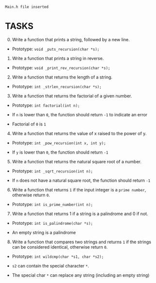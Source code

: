 `Main.h file inserted`



# TASKS



0. Write a function that prints a string, followed by a new line.

  - Prototype: `void _puts_recursion(char *s);`

1. Write a function that prints a string in reverse.

  - Prototype: `void _print_rev_recursion(char *s);`

2. Write a function that returns the length of a string.

  - Prototype: `int _strlen_recursion(char *s);`

3. Write a function that returns the factorial of a given number.

  - Prototype: `int factorial(int n);`

  - If `n` is lower than `0`, the function should return `-1` to indicate an error

  - Factorial of `0` is `1`

4. Write a function that returns the value of x raised to the power of y.

  - Prototype: `int _pow_recursion(int x, int y);`

  - If `y` is lower than `0`, the function should return `-1`

5. Write a function that returns the natural square root of a number.

  - Prototype: `int _sqrt_recursion(int n);`

  - If `n` does not have a natural square root, the function should return `-1`

6. Write a function that returns `1` if the input integer is a `prime number`, otherwise return `0`.

  - Prototype: `int is_prime_number(int n);`

7. Write a function that returns 1 if a string is a palindrome and 0 if not.

  - Prototype: `int is_palindrome(char *s);`

  - An empty string is a palindrome

8. Write a function that compares two strings and returns `1` if the strings can be considered identical, otherwise return `0`.

  - Prototype: `int wildcmp(char *s1, char *s2);`

  - `s2` can contain the special character `*`.

  - The special char `*` can replace any string (including an empty string)
